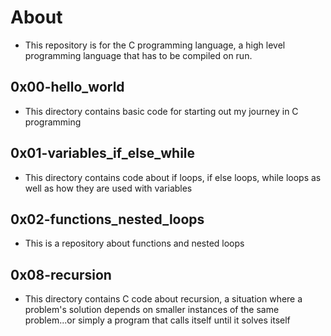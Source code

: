 # About #
- This repository is for the C programming language, a high level programming language that has to be compiled on run.

## 0x00-hello_world ##
- This directory contains basic code for starting out my journey in C programming

## 0x01-variables_if_else_while ##
- This directory contains code about if loops, if else loops, while loops as well as how they are used with variables

## 0x02-functions_nested_loops
- This is a repository about functions and nested loops

## 0x08-recursion
- This directory contains C code about recursion, a situation where a problem's solution depends on smaller instances of the same problem...or simply a program that calls itself until it solves itself